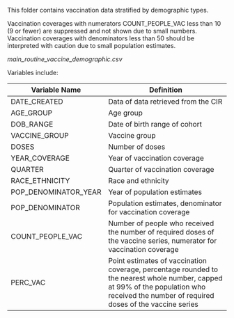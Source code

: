 This folder contains vaccination data stratified by demographic types. 

Vaccination coverages with numerators COUNT_PEOPLE_VAC less than 10 (9 or fewer) are suppressed and not shown due to small numbers. Vaccination coverages with denominators less than 50 should be interpreted with caution due to small population estimates. 

*main_routine_vaccine_demographic.csv*

Variables include: 

|Variable Name | Definition |
|---|---|
DATE_CREATED | Data of data retrieved from the CIR
AGE_GROUP |Age group 
DOB_RANGE |Date of birth range of cohort 
VACCINE_GROUP |Vaccine group 
DOSES |Number of doses 
YEAR_COVERAGE |Year of vaccination coverage  
QUARTER |Quarter of vaccination coverage 
RACE_ETHNICITY |Race and ethnicity 
POP_DENOMINATOR_YEAR |Year of population estimates 
POP_DENOMINATOR |Population estimates, denominator for vaccination coverage 
COUNT_PEOPLE_VAC |Number of people who received the number of required doses of the vaccine series, numerator for vaccination coverage 
PERC_VAC |Point estimates of vaccination coverage, percentage rounded to the nearest whole number, capped at 99% of the population who received the number of required doses of the vaccine series
